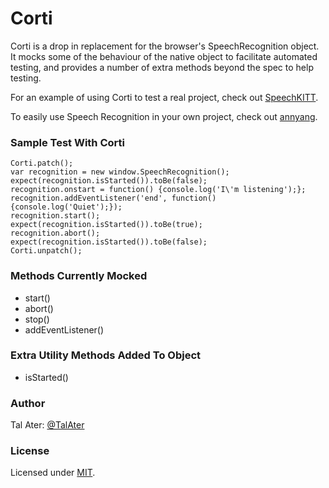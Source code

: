 # Corti

Corti is a drop in replacement for the browser's SpeechRecognition object. It mocks some of the behaviour of the native object to facilitate automated testing, and provides a number of extra methods beyond the spec to help testing.

For an example of using Corti to test a real project, check out [SpeechKITT](https://github.com/TalAter/SpeechKITT).

To easily use Speech Recognition in your own project, check out [annyang](https://github.com/TalAter/annyang).

### Sample Test With Corti

````
Corti.patch();
var recognition = new window.SpeechRecognition();
expect(recognition.isStarted()).toBe(false);
recognition.onstart = function() {console.log('I\'m listening');};
recognition.addEventListener('end', function() {console.log('Quiet');});
recognition.start();
expect(recognition.isStarted()).toBe(true);
recognition.abort();
expect(recognition.isStarted()).toBe(false);
Corti.unpatch();
````

### Methods Currently Mocked

* start()
* abort()
* stop()
* addEventListener()

### Extra Utility Methods Added To Object

* isStarted()

### Author
Tal Ater: [@TalAter](https://twitter.com/TalAter)

### License
Licensed under [MIT](https://github.com/TalAter/SpeechKITT/blob/master/LICENSE).
